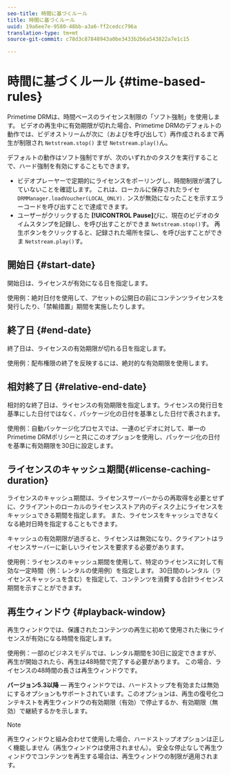 ```yaml
---
seo-title: 時間に基づくルール
title: 時間に基づくルール
uuid: 19a6ee7e-9580-48bb-a3a6-ff2cedcc796a
translation-type: tm+mt
source-git-commit: c78d3c87848943a0be3433b2b6a543822a7e1c15

---
```



# 時間に基づくルール {#time-based-rules}

Primetime DRMは、時間ベースのライセンス制限の「ソフト強制」を使用します。 ビデオの再生中に有効期限が切れた場合、Primetime DRMのデフォルトの動作では、ビデオストリームが次に（およびを呼び出して）再作成されるまで再生が制限され `Netstream.stop()` ませ `Netstream.play()`ん。

デフォルトの動作はソフト強制ですが、次のいずれかのタスクを実行することで、ハード強制を有効にすることもできます。

* ビデオプレーヤーで定期的にライセンスをポーリングし、時間制限が満了していないことを確認します。 これは、ローカルに保存されたライセ `DRMManager.loadVoucher(LOCAL_ONLY).` ンスが無効になったことを示すエラーコードを呼び出すことで達成できます。
* ユーザーがクリックするた **[!UICONTROL Pause]**&#x200B;びに、現在のビデオのタイムスタンプを記録し、を呼び出すことができま `Netstream.stop()`す。 再生ボタンをクリックすると、記録された場所を探し、を呼び出すことができま `Netstream.play()`す。

## 開始日 {#start-date}

開始日は、ライセンスが有効になる日を指定します。

使用例：絶対日付を使用して、アセットの公開日の前にコンテンツライセンスを発行したり、「禁輸措置」期間を実施したりします。

## 終了日 {#end-date}

終了日は、ライセンスの有効期限が切れる日を指定します。

使用例：配布権限の終了を反映するには、絶対的な有効期限を使用します。

## 相対終了日 {#relative-end-date}

相対的な終了日は、ライセンスの有効期限を指定します。ライセンスの発行日を基準にした日付ではなく、パッケージ化の日付を基準とした日付で表されます。

使用例：自動パッケージ化プロセスでは、一連のビデオに対して、単一のPrimetime DRMポリシーと共にこのオプションを使用し、パッケージ化の日付を基準に有効期限を30日に設定します。

## ライセンスのキャッシュ期間{#license-caching-duration}

ライセンスのキャッシュ期間は、ライセンスサーバーからの再取得を必要とせずに、クライアントのローカルのライセンスストア内のディスク上にライセンスをキャッシュできる期間を指定します。 また、ライセンスをキャッシュできなくなる絶対日時を指定することもできます。

キャッシュの有効期限が過ぎると、ライセンスは無効になり、クライアントはライセンスサーバーに新しいライセンスを要求する必要があります。

使用例：ライセンスのキャッシュ期間を使用して、特定のライセンスに対して有効な一定時間（例：レンタルの使用例）を指定します。 30日間のレンタル（ライセンスキャッシュを含む）を指定して、コンテンツを消費する合計ライセンス期間を示すことができます。

## 再生ウィンドウ {#playback-window}

再生ウィンドウでは、保護されたコンテンツの再生に初めて使用された後にライセンスが有効になる時間を指定します。

使用例：一部のビジネスモデルでは、レンタル期間を30日に設定できますが、再生が開始されたら、再生は48時間で完了する必要があります。 この場合、ライセンスの48時間の長さは再生ウィンドウです。

**バージョン5.3以降** — 再生ウィンドウでは、ハードストップを有効または無効にするオプションもサポートされています。このオプションは、再生の復号化コンテキストを再生ウィンドウの有効期限（有効）で停止するか、有効期限（無効）で継続するかを示します。

>[!NOTE]
>
>再生ウィンドウと組み合わせて使用した場合、ハードストップオプションは正しく機能しません（再生ウィンドウは使用されません）。 安全な停止なしで再生ウィンドウでコンテンツを再生する場合は、再生ウィンドウの制限が適用されます。